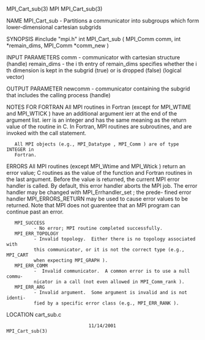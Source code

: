 MPI_Cart_sub(3)                       MPI                      MPI_Cart_sub(3)



NAME
       MPI_Cart_sub  -   Partitions  a communicator into subgroups which  form
       lower-dimensional cartesian subgrids

SYNOPSIS
       #include "mpi.h"
       int MPI_Cart_sub ( MPI_Comm comm, int *remain_dims, MPI_Comm *comm_new )

INPUT PARAMETERS
       comm   - communicator with cartesian structure (handle)
       remain_dims
              - the i th entry of  remain_dims  specifies  whether  the  i  th
              dimension  is  kept  in the subgrid (true) or is dropped (false)
              (logical vector)


OUTPUT PARAMETER
       newcomm
              - communicator containing the subgrid that includes the  calling
              process (handle)


NOTES FOR FORTRAN
       All  MPI routines in Fortran (except for MPI_WTIME and MPI_WTICK ) have
       an additional argument ierr at the end of the argument list.   ierr  is
       an  integer and has the same meaning as the return value of the routine
       in C.  In Fortran, MPI routines are subroutines, and are  invoked  with
       the call statement.

       All MPI objects (e.g., MPI_Datatype , MPI_Comm ) are of type INTEGER in
       Fortran.


ERRORS
       All MPI routines (except MPI_Wtime and  MPI_Wtick  )  return  an  error
       value;  C routines as the value of the function and Fortran routines in
       the last argument.  Before the value is returned, the current MPI error
       handler  is called.  By default, this error handler aborts the MPI job.
       The error handler may be changed with MPI_Errhandler_set ;  the  prede-
       fined error handler MPI_ERRORS_RETURN may be used to cause error values
       to be returned.  Note that MPI does not guarentee that an  MPI  program
       can continue past an error.

       MPI_SUCCESS
              - No error; MPI routine completed successfully.
       MPI_ERR_TOPOLOGY
              - Invalid topology.  Either there is no topology associated with
              this communicator, or it is not the correct type (e.g., MPI_CART
              when expecting MPI_GRAPH ).
       MPI_ERR_COMM
              -  Invalid communicator.  A common error is to use a null commu-
              nicator in a call (not even allowed in MPI_Comm_rank ).
       MPI_ERR_ARG
              - Invalid argument.  Some argument is invalid and is not identi-
              fied by a specific error class (e.g., MPI_ERR_RANK ).

LOCATION
       cart_sub.c



                                  11/14/2001                   MPI_Cart_sub(3)
